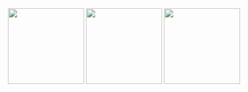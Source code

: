 <div align="center">
  <img src="https://github-readme-stats.vercel.app/api?username=cymophic&bg_color=222222&title_color=E4E4E4&text_color=E4E4E4&border_color=838383" height="150" />
  <img src="https://streak-stats.demolab.com?user=cymophic&locale=en&mode=daily&hide_border=false&background=222222&currStreakNum=E4E4E4&sideNums=E4E4E4&currStreakLabel=E4E4E4&sideLabels=E4E4E4&dates=E4E4E4&border=838383" height="150" />
  <img src="https://github-readme-stats.vercel.app/api/top-langs?username=cymophic&layout=compact&langs_count=6&card_width=500&bg_color=222222&title_color=E4E4E4&text_color=E4E4E4&border_color=838383" height="150" />
</div>
